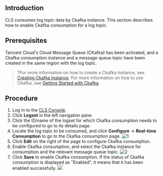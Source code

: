 
## Introduction
CLS consumes log topic data by Ckafka instance. This section describes how to enable Ckafka consumption for a log topic.

## Prerequisites

Tencent Cloud's Cloud Message Queue (CKafka) has been activated, and a Ckafka consumption instance and a message queue topic have been created in the same region with the log topic.

>?For more information on how to create a Ckafka instance, see [Creating Ckafka Instance](https://cloud.tencent.com/document/product/597/30931). For more information on how to use Ckafka, see [Getting Started with Ckafka](https://cloud.tencent.com/document/product/597/10112).

## Procedure

1. Log in to the [CLS Console](https://console.cloud.tencent.com/cls).
2. Click **Logset** in the left navigation pane.
3. Click the ID/name of the logset for which Ckafka consumption needs to be configured to go to its details page.
4. Locate the log topic to be consumed, and click **Configure** -> **Real-time Consumption** to go to the Ckafka consumption page.
![1](https://main.qcloudimg.com/raw/85294af3a9d71265e5cc535b17a58057.png)
5. Click **Edit** on the right of the page to configure Ckafka consumption.
6. Enable Ckafka consumption, and select the Ckafka instance for consumption and the relevant message queue topic.
![2](https://main.qcloudimg.com/raw/ebfac8224553db1011d0d14a3a812cb3.png)
7. Click **Save** to enable Ckafka consumption. If the status of Ckafka consumption is displayed as "Enabled", it means that it has been enabled successfully.
![](https://main.qcloudimg.com/raw/1ac6ee333d54e068451a68fbcf71af18.png)



